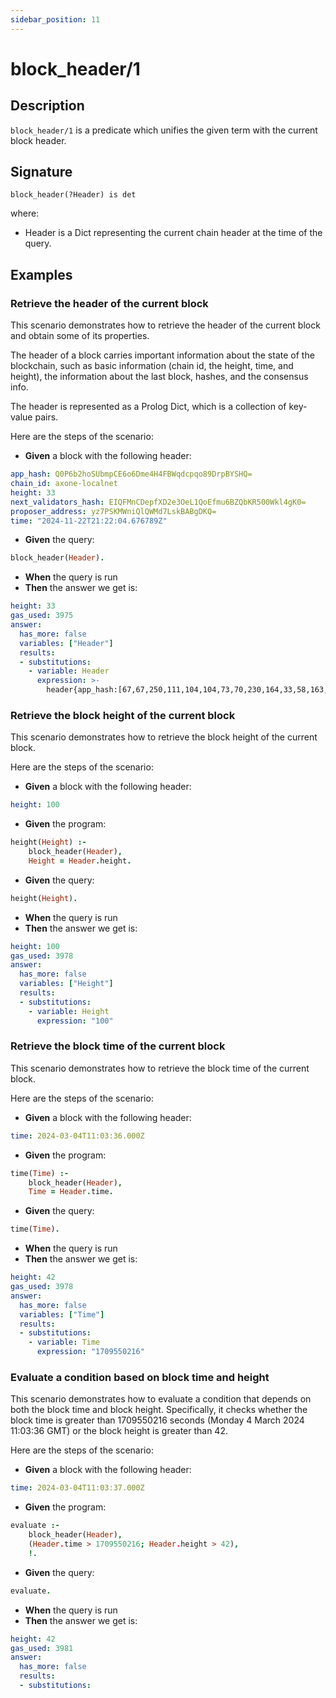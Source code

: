 ```yaml
---
sidebar_position: 11
---
```

[//]: # (This file is auto-generated. Please do not modify it yourself.)

# block_header/1

## Description

`block_header/1` is a predicate which unifies the given term with the current block header.

## Signature

```text
block_header(?Header) is det
```

where:

- Header is a Dict representing the current chain header at the time of the query.

## Examples

### Retrieve the header of the current block

This scenario demonstrates how to retrieve the header of the current block and obtain some of its properties.

The header of a block carries important information about the state of the blockchain, such as basic information (chain id, the height,
time, and height), the information about the last block, hashes, and the consensus info.

The header is represented as a Prolog Dict, which is a collection of key-value pairs.

Here are the steps of the scenario:

- **Given** a block with the following header:

```  yaml
app_hash: Q0P6b2hoSUbmpCE6o6Dme4H4FBWqdcpqo89DrpBYSHQ=
chain_id: axone-localnet
height: 33
next_validators_hash: EIQFMnCDepfXD2e3OeL1QoEfmu6BZQbKR500Wkl4gK0=
proposer_address: yz7PSKMWniQlQWMd7LskBABgDKQ=
time: "2024-11-22T21:22:04.676789Z"
```

- **Given** the query:

```  prolog
block_header(Header).
```

- **When** the query is run
- **Then** the answer we get is:

```  yaml
height: 33
gas_used: 3975
answer:
  has_more: false
  variables: ["Header"]
  results:
  - substitutions:
    - variable: Header
      expression: >-
        header{app_hash:[67,67,250,111,104,104,73,70,230,164,33,58,163,160,230,123,129,248,20,21,170,117,202,106,163,207,67,174,144,88,72,116],chain_id:'axone-localnet',consensus_hash:[],data_hash:[],evidence_hash:[],height:33,last_block_id:block_id{hash:[],part_set_header:part_set_header{hash:[],total:0}},last_commit_hash:[],last_results_hash:[],next_validators_hash:[16,132,5,50,112,131,122,151,215,15,103,183,57,226,245,66,129,31,154,238,129,101,6,202,71,157,52,90,73,120,128,173],proposer_address:[203,62,207,72,163,22,158,36,37,65,99,29,236,187,36,4,0,96,12,164],time:1732310524,validators_hash:[],version:consensus{app:0,block:0}}
```

### Retrieve the block height of the current block

This scenario demonstrates how to retrieve the block height of the current block.

Here are the steps of the scenario:

- **Given** a block with the following header:

```  yaml
height: 100
```

- **Given** the program:

```  prolog
height(Height) :-
    block_header(Header),
    Height = Header.height.
```

- **Given** the query:

```  prolog
height(Height).
```

- **When** the query is run
- **Then** the answer we get is:

```  yaml
height: 100
gas_used: 3978
answer:
  has_more: false
  variables: ["Height"]
  results:
  - substitutions:
    - variable: Height
      expression: "100"
```

### Retrieve the block time of the current block

This scenario demonstrates how to retrieve the block time of the current block.

Here are the steps of the scenario:

- **Given** a block with the following header:

```  yaml
time: 2024-03-04T11:03:36.000Z
```

- **Given** the program:

```  prolog
time(Time) :-
    block_header(Header),
    Time = Header.time.
```

- **Given** the query:

```  prolog
time(Time).
```

- **When** the query is run
- **Then** the answer we get is:

```  yaml
height: 42
gas_used: 3978
answer:
  has_more: false
  variables: ["Time"]
  results:
  - substitutions:
    - variable: Time
      expression: "1709550216"
```

### Evaluate a condition based on block time and height

This scenario demonstrates how to evaluate a condition that depends on both the block time and block height.
Specifically, it checks whether the block time is greater than 1709550216 seconds (Monday 4 March 2024 11:03:36 GMT)
or the block height is greater than 42.

Here are the steps of the scenario:

- **Given** a block with the following header:

```  yaml
time: 2024-03-04T11:03:37.000Z
```

- **Given** the program:

```  prolog
evaluate :-
    block_header(Header),
    (Header.time > 1709550216; Header.height > 42),
    !.
```

- **Given** the query:

```  prolog
evaluate.
```

- **When** the query is run
- **Then** the answer we get is:

```  yaml
height: 42
gas_used: 3981
answer:
  has_more: false
  results:
  - substitutions:
```
